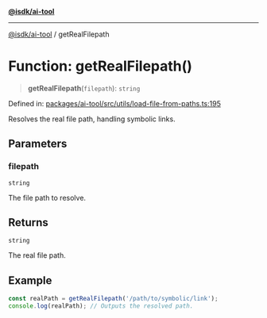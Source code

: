 [**@isdk/ai-tool**](../README.md)

***

[@isdk/ai-tool](../globals.md) / getRealFilepath

# Function: getRealFilepath()

> **getRealFilepath**(`filepath`): `string`

Defined in: [packages/ai-tool/src/utils/load-file-from-paths.ts:195](https://github.com/isdk/ai-tool.js/blob/c084189f913fb955b91b492de68bd07ce78f8c82/src/utils/load-file-from-paths.ts#L195)

Resolves the real file path, handling symbolic links.

## Parameters

### filepath

`string`

The file path to resolve.

## Returns

`string`

The real file path.

## Example

```typescript
const realPath = getRealFilepath('/path/to/symbolic/link');
console.log(realPath); // Outputs the resolved path.
```
